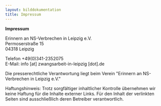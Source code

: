 ```yaml
---
layout: bilddokumentation
title: Impressum
---
```

**Impressum**

Erinnern an NS-Verbrechen in Leipzig e.V. \
Permoserstraße 15 \
04318 Leipzig 

Telefon +49(0)341-2352075 \
 E-Mail: info \[at] zwangsarbeit-in-leipzig \[dot].de

Die presserechtliche Verantwortung liegt beim Verein "Erinnern an NS-Verbrechen in Leipzig e.V."

Haftungshinweis: Trotz sorgfältiger inhaltlicher Kontrolle übernehmen wir keine Haftung für die Inhalte externer Links. Für den Inhalt der verlinkten Seiten sind ausschließlich deren Betreiber verantwortlich.
